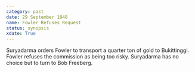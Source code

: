 ```yaml
---
category: past
date: 29 September 1948
name: Fowler Refuses Request
status: synopsis
xdate: True
---
```

Suryadarma orders Fowler to transport a quarter ton of gold to Bukittinggi. Fowler refuses the commission as being too risky. Suryadarma has no choice but to turn to Bob Freeberg.
